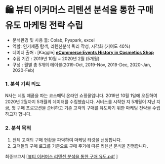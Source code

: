 # 🛍️ 뷰티 이커머스 리텐션 분석을 통한 구매 유도 마케팅 전략 수립
- 분석환경 및 사용 툴: Colab, Pyspark, excel
- 역할: 인기제품 탐색, 리텐션분석 쿼리 작성, 시각화 (기여도 40%)
- 데이터 출처 : [Kaggle] [****eCommerce Events History in Cosmetics Shop****](https://www.kaggle.com/datasets/mkechinov/ecommerce-events-history-in-cosmetics-shop)
- 수집 기간 : 2019년 10월 ~ 2020년 2월 (5개월)
- 구성 : 월별 총 5개의 테이블(2019-Oct, 2019-Nov, 2019-Dec, 2020-Jan, 2020-Feb)

### 1. **분석 기획 의도**
 N사는 네일 제품을 파는 코스메틱 온라인 쇼핑몰입니다. 2019년 10월 1일에 오픈하여 2020년 2월까지 5개월의 데이터를 수집했습니다. 서비스를 시작한 지 5개월이 지난 지금, 첫 구매 프로모션을 준비하고 기존 고객의 구매를 유도하기 위한 마케팅 전략을 수립하고자 합니다. 

### 2. 분석 목적

1. 전체 고객의 구매 현황을 파악하여 마케팅 타깃을 선정합니다.
2. 고객들의 구매 로그를 기준으로 구매 주기에 따른 리텐션 분석을 진행합니다.
  
최종보고서 [[뷰티 이커머스 리텐션 분석을 통한 구매 유도.pdf](https://github.com/KYK0328/ecommerce/files/12911447/default.pdf)
]
